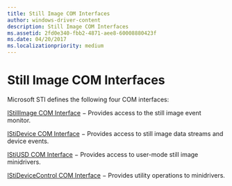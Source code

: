 ```yaml
---
title: Still Image COM Interfaces
author: windows-driver-content
description: Still Image COM Interfaces
ms.assetid: 2fd0e340-fbb2-4871-aee8-60008880423f
ms.date: 04/20/2017
ms.localizationpriority: medium
---
```


# Still Image COM Interfaces





Microsoft STI defines the following four COM interfaces:

[IStillImage COM Interface](istillimage-com-interface.md) − Provides access to the still image event monitor.

[IStiDevice COM Interface](istidevice-com-interface.md) − Provides access to still image data streams and device events.

[IStiUSD COM Interface](istiusd-com-interface.md) − Provides access to user-mode still image minidrivers.

[IStiDeviceControl COM Interface](istidevicecontrol-com-interface.md) − Provides utility operations to minidrivers.

 

 




